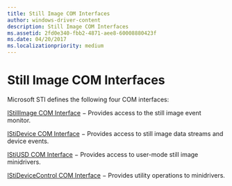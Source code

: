 ```yaml
---
title: Still Image COM Interfaces
author: windows-driver-content
description: Still Image COM Interfaces
ms.assetid: 2fd0e340-fbb2-4871-aee8-60008880423f
ms.date: 04/20/2017
ms.localizationpriority: medium
---
```


# Still Image COM Interfaces





Microsoft STI defines the following four COM interfaces:

[IStillImage COM Interface](istillimage-com-interface.md) − Provides access to the still image event monitor.

[IStiDevice COM Interface](istidevice-com-interface.md) − Provides access to still image data streams and device events.

[IStiUSD COM Interface](istiusd-com-interface.md) − Provides access to user-mode still image minidrivers.

[IStiDeviceControl COM Interface](istidevicecontrol-com-interface.md) − Provides utility operations to minidrivers.

 

 




